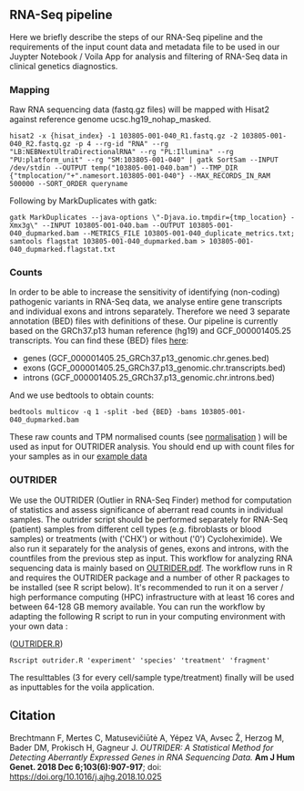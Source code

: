 ## RNA-Seq pipeline

Here we briefly describe the steps of our RNA-Seq pipeline and the requirements of the input count data and metadata file to be used in our Juypter Notebook / Voila App for analysis and filtering of RNA-Seq data in clinical genetics diagnostics.

### Mapping

Raw RNA sequencing data (fastq.gz files) will be mapped with Hisat2 against reference genome ucsc.hg19_nohap_masked.

```
hisat2 -x {hisat_index} -1 103805-001-040_R1.fastq.gz -2 103805-001-040_R2.fastq.gz -p 4 --rg-id "RNA" --rg "LB:NEBNextUltraDirectionalRNA" --rg "PL:Illumina" --rg "PU:platform_unit" --rg "SM:103805-001-040" | gatk SortSam --INPUT /dev/stdin --OUTPUT temp("103805-001-040.bam") --TMP_DIR {"tmplocation/"+".namesort.103805-001-040"} --MAX_RECORDS_IN_RAM 500000 --SORT_ORDER queryname
```

Following by MarkDuplicates with gatk:

```
gatk MarkDuplicates --java-options \"-Djava.io.tmpdir={tmp_location} -Xmx3g\" --INPUT 103805-001-040.bam --OUTPUT 103805-001-040_dupmarked.bam --METRICS_FILE 103805-001-040_duplicate_metrics.txt; samtools flagstat 103805-001-040_dupmarked.bam > 103805-001-040_dupmarked.flagstat.txt
```

### Counts

In order to be able to increase the sensitivity of identifying (non-coding) pathogenic variants in RNA-Seq data, we analyse entire gene transcripts and individual exons and introns separately. Therefore we need 3 separate annotation (BED) files with definitions of these. Our pipeline is currently based on the GRCh37.p13 human reference (hg19) and GCF_000001405.25 transcripts. You can find these {BED} files [here](https://github.com/KlinGenErasmusMC/rnaseq-voila/tree/main/reference): 

- genes (GCF_000001405.25_GRCh37.p13_genomic.chr.genes.bed)
- exons (GCF_000001405.25_GRCh37.p13_genomic.chr.transcripts.bed)
- introns (GCF_000001405.25_GRCh37.p13_genomic.chr.introns.bed)

And we use bedtools to obtain counts:

```
bedtools multicov -q 1 -split -bed {BED} -bams 103805-001-040_dupmarked.bam
```

These raw counts and TPM normalised counts (see [normalisation](https://github.com/KlinGenErasmusMC/rnaseq-voila/tree/main/scripts/normalisation_methods.py) ) will be used as input for OUTRIDER analysis. You should end up with count files for your samples as in our [example data](https://github.com/KlinGenErasmusMC/rnaseq-voila/tree/main/countdata)

### OUTRIDER

We use the OUTRIDER (Outlier in RNA-Seq Finder) method for computation of statistics and assess significance of aberrant read counts in individual samples. The outrider script should be performed separately for RNA-Seq (patient) samples from different cell types (e.g. fibroblasts or blood samples) or treatments (with ('CHX') or without ('0') Cycloheximide). We also run it separately for the analysis of genes, exons and introns, with the countfiles from the previous step as input. This workflow for analyzing RNA sequencing data is mainly based on [OUTRIDER.pdf](http://bioconductor.org/packages/release/bioc/vignettes/OUTRIDER/inst/doc/OUTRIDER.pdf). The workflow runs in R and requires the OUTRIDER package and a number of other R packages to be installed (see R script below). It's recommended to run it on a server / high performance computing (HPC) infrastructure with at least 16 cores and between 64-128 GB memory available. You can run the workflow by adapting the following R script to run in your computing environment with your own data :

([OUTRIDER.R](https://github.com/KlinGenErasmusMC/rnaseq-voila/tree/main/scripts/outrider.R))

```
Rscript outrider.R 'experiment' 'species' 'treatment' 'fragment'
```

The resulttables (3 for every cell/sample type/treatment) finally will be used as inputtables for the voila application.

## Citation
Brechtmann F, Mertes C, Matusevičiūtė A, Yépez VA, Avsec Ž, Herzog M, Bader DM, Prokisch H, Gagneur J. _OUTRIDER: A Statistical Method for Detecting Aberrantly Expressed Genes in RNA Sequencing Data._ **Am J Hum Genet. 2018 Dec 6;103(6):907-917**; doi: https://doi.org/10.1016/j.ajhg.2018.10.025
